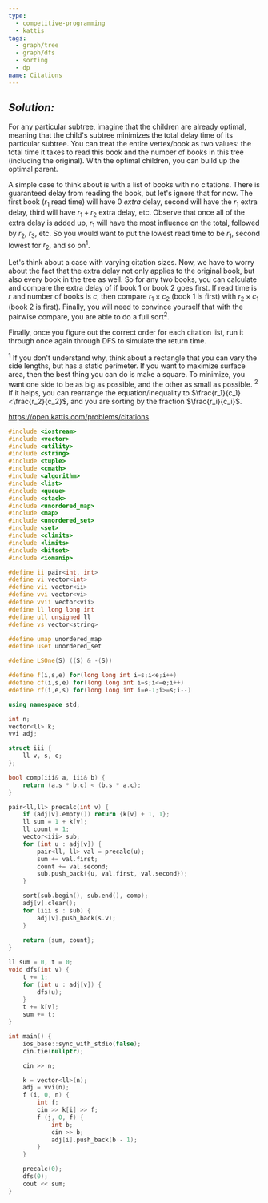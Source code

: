```yaml
---
type:
  - competitive-programming
  - kattis
tags:
  - graph/tree
  - graph/dfs
  - sorting
  - dp
name: Citations
---
```

## _Solution:_
For any particular subtree, imagine that the children are already optimal, meaning that the child's subtree minimizes the total delay time of its particular subtree. You can treat the entire vertex/book as two values: the total time it takes to read this book and the number of books in this tree (including the original). With the optimal children, you can build up the optimal parent.

A simple case to think about is with a list of books with no citations. There is guaranteed delay from reading the book, but let's ignore that for now. The first book ($r_1$ read time) will have $0$ *extra* delay, second will have the $r_1$ extra delay, third will have $r_1+r_2$ extra delay, etc. Observe that once all of the extra delay is added up, $r_1$ will have the most influence on the total, followed by $r_2$, $r_3$, etc. So you would want to put the lowest read time to be $r_1$, second lowest for $r_2$, and so on<sup>1</sup>.

Let's think about a case with varying citation sizes. Now, we have to worry about the fact that the extra delay not only applies to the original book, but also every book in the tree as well. So for any two books, you can calculate and compare the extra delay of if book 1 or book 2 goes first. If read time is $r$ and number of books is $c$, then compare $r_1\times c_2$ (book 1 is first) with $r_2\times c_1$ (book 2 is first). Finally, you will need to convince yourself that with the pairwise compare, you are able to do a full sort<sup>2</sup>.

Finally, once you figure out the correct order for each citation list, run it through once again through DFS to simulate the return time.

<sup>1</sup> If you don't understand why, think about a rectangle that you can vary the side lengths, but has a static perimeter. If you want to maximize surface area, then the best thing you can do is make a square. To minimize, you want one side to be as big as possible, and the other as small as possible.
<sup>2</sup> If it helps, you can rearrange the equation/inequality to $\frac{r_1}{c_1}<\frac{r_2}{c_2}$, and you are sorting by the fraction $\frac{r_i}{c_i}$.

https://open.kattis.com/problems/citations
```cpp
#include <iostream>
#include <vector>
#include <utility>
#include <string>
#include <tuple>
#include <cmath>
#include <algorithm>
#include <list>
#include <queue>
#include <stack>
#include <unordered_map>
#include <map>
#include <unordered_set>
#include <set>
#include <climits>
#include <limits>
#include <bitset>
#include <iomanip>

#define ii pair<int, int>
#define vi vector<int>
#define vii vector<ii>
#define vvi vector<vi>
#define vvii vector<vii>
#define ll long long int
#define ull unsigned ll
#define vs vector<string>

#define umap unordered_map
#define uset unordered_set

#define LSOne(S) ((S) & -(S))

#define f(i,s,e) for(long long int i=s;i<e;i++)
#define cf(i,s,e) for(long long int i=s;i<=e;i++)
#define rf(i,e,s) for(long long int i=e-1;i>=s;i--)

using namespace std;

int n;
vector<ll> k;
vvi adj;

struct iii {
    ll v, s, c;
};

bool comp(iii& a, iii& b) {
    return (a.s * b.c) < (b.s * a.c);
}

pair<ll,ll> precalc(int v) {
    if (adj[v].empty()) return {k[v] + 1, 1};
    ll sum = 1 + k[v];
    ll count = 1;
    vector<iii> sub;
    for (int u : adj[v]) {
        pair<ll, ll> val = precalc(u);
        sum += val.first;
        count += val.second;
        sub.push_back({u, val.first, val.second});
    }

    sort(sub.begin(), sub.end(), comp);
    adj[v].clear();
    for (iii s : sub) {
        adj[v].push_back(s.v);
    }
    
    return {sum, count};
}

ll sum = 0, t = 0;
void dfs(int v) {
    t += 1;
    for (int u : adj[v]) {
        dfs(u);        
    }
    t += k[v];
    sum += t;
}

int main() {
    ios_base::sync_with_stdio(false);
    cin.tie(nullptr);

    cin >> n;

    k = vector<ll>(n);
    adj = vvi(n);
    f (i, 0, n) {
        int f;
        cin >> k[i] >> f;
        f (j, 0, f) {
            int b;
            cin >> b;
            adj[i].push_back(b - 1);
        }
    }

    precalc(0);
    dfs(0);
    cout << sum;
}
```